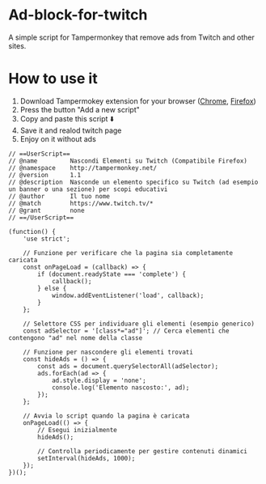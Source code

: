 # Ad-block-for-twitch
A simple script for Tampermonkey that remove ads from Twitch and other sites.
# How to use it
1) Download Tampermokey extension for your browser ([Chrome](https://chromewebstore.google.com/detail/tampermonkey/dhdgffkkebhmkfjojejmpbldmpobfkfo), [Firefox](https://addons.mozilla.org/it/firefox/addon/tampermonkey/))
2) Press the button "Add a new script"
3) Copy and paste this script ⬇️
4) Save it and realod twitch page
5) Enjoy on it without ads
   
```
// ==UserScript==
// @name         Nascondi Elementi su Twitch (Compatibile Firefox)
// @namespace    http://tampermonkey.net/
// @version      1.1
// @description  Nasconde un elemento specifico su Twitch (ad esempio un banner o una sezione) per scopi educativi
// @author       Il tuo nome
// @match        https://www.twitch.tv/*
// @grant        none
// ==/UserScript==

(function() {
    'use strict';

    // Funzione per verificare che la pagina sia completamente caricata
    const onPageLoad = (callback) => {
        if (document.readyState === 'complete') {
            callback();
        } else {
            window.addEventListener('load', callback);
        }
    };

    // Selettore CSS per individuare gli elementi (esempio generico)
    const adSelector = '[class*="ad"]'; // Cerca elementi che contengono "ad" nel nome della classe

    // Funzione per nascondere gli elementi trovati
    const hideAds = () => {
        const ads = document.querySelectorAll(adSelector);
        ads.forEach(ad => {
            ad.style.display = 'none';
            console.log('Elemento nascosto:', ad);
        });
    };

    // Avvia lo script quando la pagina è caricata
    onPageLoad(() => {
        // Esegui inizialmente
        hideAds();

        // Controlla periodicamente per gestire contenuti dinamici
        setInterval(hideAds, 1000);
    });
})();

```
